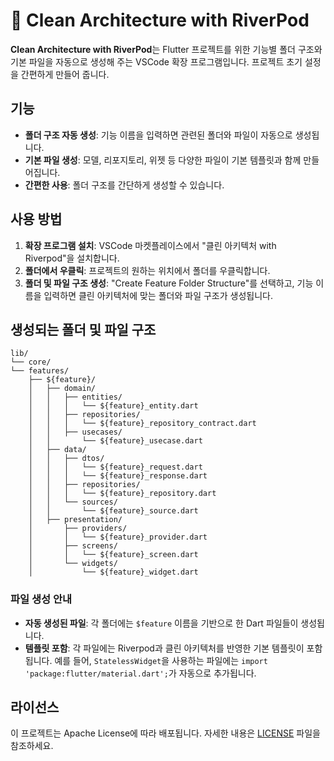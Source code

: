 # 📁 Clean Architecture with RiverPod

**Clean Architecture with RiverPod**는 Flutter 프로젝트를 위한 기능별 폴더 구조와 기본 파일을 자동으로 생성해 주는 VSCode 확장 프로그램입니다. 프로젝트 초기 설정을 간편하게 만들어 줍니다.

## 기능

- **폴더 구조 자동 생성**: 기능 이름을 입력하면 관련된 폴더와 파일이 자동으로 생성됩니다.
- **기본 파일 생성**: 모델, 리포지토리, 위젯 등 다양한 파일이 기본 템플릿과 함께 만들어집니다.
- **간편한 사용**: 폴더 구조를 간단하게 생성할 수 있습니다.

## 사용 방법

1. **확장 프로그램 설치**: VSCode 마켓플레이스에서 "클린 아키텍처 with Riverpod"을 설치합니다.
2. **폴더에서 우클릭**: 프로젝트의 원하는 위치에서 폴더를 우클릭합니다.
3. **폴더 및 파일 구조 생성**: "Create Feature Folder Structure"를 선택하고, 기능 이름을 입력하면 클린 아키텍처에 맞는 폴더와 파일 구조가 생성됩니다.

## 생성되는 폴더 및 파일 구조

```
lib/
└── core/
└── features/
    ├── ${feature}/
    │   ├── domain/
    │   │   ├── entities/
    │   │   │   └── ${feature}_entity.dart
    │   │   ├── repositories/
    │   │   │   └── ${feature}_repository_contract.dart
    │   │   ├── usecases/
    │   │       └── ${feature}_usecase.dart
    │   ├── data/
    │   │   ├── dtos/
    │   │   │   └── ${feature}_request.dart
    │   │   │   └── ${feature}_response.dart
    │   │   ├── repositories/
    │   │   │   └── ${feature}_repository.dart
    │   │   └── sources/
    │   │       └── ${feature}_source.dart
    │   ├── presentation/
    │       ├── providers/
    │       │   └── ${feature}_provider.dart
    │       ├── screens/
    │       │   └── ${feature}_screen.dart
    │       └── widgets/
    │           └── ${feature}_widget.dart
```

### 파일 생성 안내

- **자동 생성된 파일**: 각 폴더에는 `$feature` 이름을 기반으로 한 Dart 파일들이 생성됩니다.
- **템플릿 포함**: 각 파일에는 Riverpod과 클린 아키텍처를 반영한 기본 템플릿이 포함됩니다. 예를 들어, `StatelessWidget`을 사용하는 파일에는 `import 'package:flutter/material.dart';`가 자동으로 추가됩니다.

## 라이선스

이 프로젝트는 Apache License에 따라 배포됩니다. 자세한 내용은 [LICENSE](LICENSE) 파일을 참조하세요.